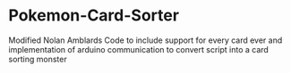 # Pokemon-Card-Sorter
 Modified Nolan Amblards Code to include support for every card ever and implementation of arduino communication to convert script into a card sorting monster
